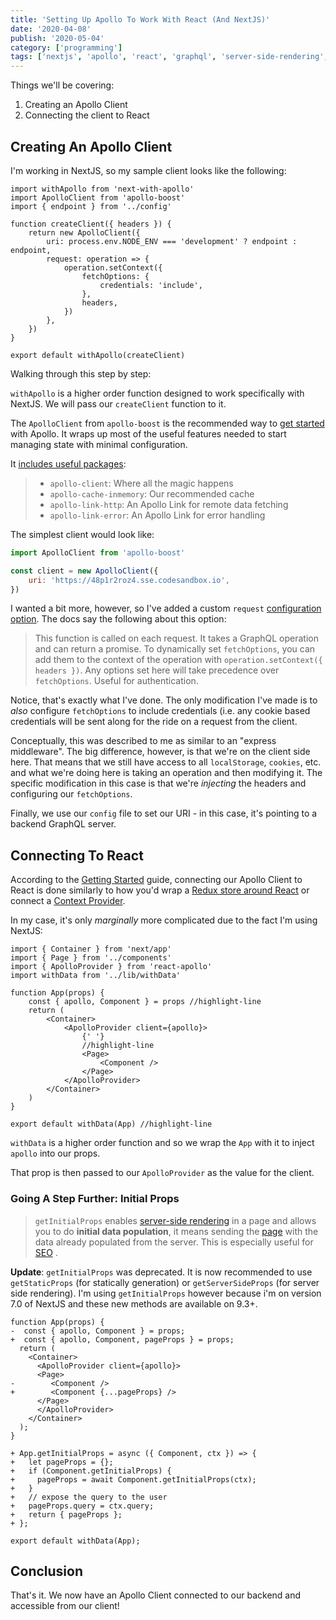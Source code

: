 ```yaml
---
title: 'Setting Up Apollo To Work With React (And NextJS)'
date: '2020-04-08'
publish: '2020-05-04'
category: ['programming']
tags: ['nextjs', 'apollo', 'react', 'graphql', 'server-side-rendering', 'ssr']
---
```


Things we'll be covering:

1. Creating an Apollo Client
2. Connecting the client to React

## Creating An Apollo Client

I'm working in NextJS, so my sample client looks like the following:

```javascript:title="lib/withData.js"
import withApollo from 'next-with-apollo'
import ApolloClient from 'apollo-boost'
import { endpoint } from '../config'

function createClient({ headers }) {
    return new ApolloClient({
        uri: process.env.NODE_ENV === 'development' ? endpoint : endpoint,
        request: operation => {
            operation.setContext({
                fetchOptions: {
                    credentials: 'include',
                },
                headers,
            })
        },
    })
}

export default withApollo(createClient)
```

Walking through this step by step:

`withApollo` is a higher order function designed to work specifically with NextJS. We will pass our `createClient` function to it.

The `ApolloClient` from `apollo-boost` is the recommended way to [get started](https://www.apollographql.com/docs/react/get-started/#whats-included) with Apollo. It wraps up most of the useful features needed to start managing state with minimal configuration.

It [includes useful packages](https://www.apollographql.com/docs/react/get-started/#whats-included):

> -   `apollo-client`: Where all the magic happens
> -   `apollo-cache-inmemory`: Our recommended cache
> -   `apollo-link-http`: An Apollo Link for remote data fetching
> -   `apollo-link-error`: An Apollo Link for error handling

The simplest client would look like:

```javascript
import ApolloClient from 'apollo-boost'

const client = new ApolloClient({
    uri: 'https://48p1r2roz4.sse.codesandbox.io',
})
```

I wanted a bit more, however, so I've added a custom `request` [configuration option](https://www.apollographql.com/docs/react/get-started/#configuration-options). The docs say the following about this option:

> This function is called on each request. It takes a GraphQL operation and can return a promise. To dynamically set `fetchOptions`, you can add them to the context of the operation with `operation.setContext({ headers })`. Any options set here will take precedence over `fetchOptions`. Useful for authentication.

Notice, that's exactly what I've done. The only modification I've made is to _also_ configure `fetchOptions` to include credentials (i.e. any cookie based credentials will be sent along for the ride on a request from the client.

Conceptually, this was described to me as similar to an "express middleware". The big difference, however, is that we're on the client side here. That means that we still have access to all `localStorage`, `cookies`, etc. and what we're doing here is taking an operation and then modifying it. The specific modification in this case is that we're _injecting_ the headers and configuring our `fetchOptions`.

Finally, we use our `config` file to set our URI - in this case, it's pointing to a backend GraphQL server.

## Connecting To React

According to the [Getting Started](https://www.apollographql.com/docs/react/get-started/#connect-your-client-to-react) guide, connecting our Apollo Client to React is done similarly to how you'd wrap a [Redux store around React](https://react-redux.js.org/introduction/quick-start#provider) or connect a [Context Provider](https://reactjs.org/docs/context.html).

In my case, it's only _marginally_ more complicated due to the fact I'm using NextJS:

```javascript:title="pages/_app.js"
import { Container } from 'next/app'
import { Page } from '../components'
import { ApolloProvider } from 'react-apollo'
import withData from '../lib/withData'

function App(props) {
    const { apollo, Component } = props //highlight-line
    return (
        <Container>
            <ApolloProvider client={apollo}>
                {' '}
                //highlight-line
                <Page>
                    <Component />
                </Page>
            </ApolloProvider>
        </Container>
    )
}

export default withData(App) //highlight-line
```

`withData` is a higher order function and so we wrap the `App` with it to inject `apollo` into our props.

That prop is then passed to our `ApolloProvider` as the value for the client.

### Going A Step Further: Initial Props

> `getInitialProps` enables [server-side rendering](https://nextjs.org/docs/basic-features/pages#server-side-rendering) in a page and allows you to do **initial data population**, it means sending the [page](https://nextjs.org/docs/basic-features/pages) with the data already populated from the server. This is especially useful for [SEO](https://en.wikipedia.org/wiki/Search_engine_optimization) .

**Update**: `getInitialProps` was deprecated. It is now recommended to use `getStaticProps` (for statically generation) or `getServerSideProps` (for server side rendering). I'm using `getInitialProps` however because i'm on version 7.0 of NextJS and these new methods are available on 9.3+.

```diff:title="pages/_app.js"
function App(props) {
-  const { apollo, Component } = props;
+  const { apollo, Component, pageProps } = props;
  return (
    <Container>
      <ApolloProvider client={apollo}>
      <Page>
-        <Component />
+        <Component {...pageProps} />
      </Page>
      </ApolloProvider>
    </Container>
  );
}

+ App.getInitialProps = async ({ Component, ctx }) => {
+   let pageProps = {};
+   if (Component.getInitialProps) {
+     pageProps = await Component.getInitialProps(ctx);
+   }
+   // expose the query to the user
+   pageProps.query = ctx.query;
+   return { pageProps };
+ };

export default withData(App);
```

## Conclusion

That's it. We now have an Apollo Client connected to our backend and accessible from our client!
